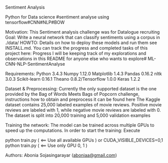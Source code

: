 Sentiment Analysis

Python for Data science #sentiment analyse using tensorflow#CNN#NLP#BOW 

Motivation: 
This Sentiment analysis challenge was for Datalogue recruiting
Goal: Write a neural network that can classify sentiments using a corpus in ./data/
HOWTO: Details on how to deploy these models and run them see INSTALL.md.
You can track the progress and completed tasks of this project here: Progress
I will be keeping track of my explorations and observations in this README for anyone else who wants to explore# ML-CNN-NLP-SentimentAnalyse

Requirements:
Python 3.4.3
Numpy 1.12.0
Matplotlib 1.4.3
Pandas 0.16.2
nltk 3.0.3
Scikit-learn 0.16.1
Theano 0.8.2/Tensorflow 1.0.0
Keras 1.2.2


Dataset & Preprocessing:
Currently the only supported dataset is the one provided by the Bag of Words Meets Bags of Popcorn challenge, instructions how to obtain and preprocess it can be found here
The Kaggle dataset contains 25,000 labeled examples of movie reviews. Positive movie reviews are labeled with 1, while negative movie reviews are labeled with 0. The dataset is split into 20,000 training and 5,000 validation examples

Training the network:
The model can be trained across multiple GPUs to speed up the computations. In order to start the training:
Execute

python train.py ( <== Use all available GPUs )
or
CUDA_VISIBLE_DEVICES=0,1 python train.py ( <== Use only GPU 0, 1 )

Authors:
Abonia Sojasingarayar (aboniaa@gmail.com)
